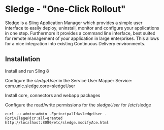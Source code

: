 Sledge - "One-Click Rollout"
============================

Sledge is a Sling Application Manager which provides a simple user interface to easily deploy, uninstall, monitor and configure your applications in one step. 
Furthermore it provides a command line interface, best suited for remote management of your application in large enterprises. This allows for a nice integration into existing Continuous Delivery environments.


Installation
------------

Install and run Sling 8

Configure the _sledgeUser_ in the Service User Mapper Service: com.unic.sledge.core=sledgeUser

Install core, connectors and webapp packages

Configure the read/write permissions for the _sledgeUser_ for /etc/sledge

    curl -u admin:admin -FprincipalId=sledgeUser -Fprivilege@jcr:all=granted http://localhost:8080/etc/sledge.modifyAce.html